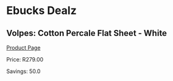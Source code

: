 
# Ebucks Dealz
## Volpes: Cotton Percale Flat Sheet - White
[Product Page](https://www.ebucks.com/web/shop/productSelected.do?prodId=492167681&catId=704984344)

Price: R279.00

Savings: 50.0


	